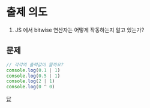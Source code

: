 # 출제 의도
1. JS 에서 bitwise 연산자는 어떻게 작동하는지 알고 있는가?
## 문제
```javascript
// 각각의 출력값이 뭘까요?
console.log(0.1 | 1)
console.log(0.5 | 1)
console.log(2 | 1)
console.log(0 ^ 0)
```
[답](result.js)